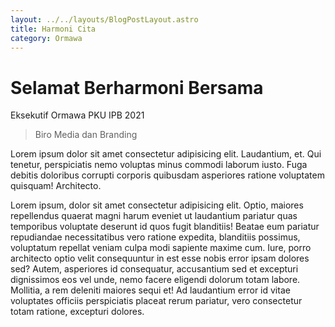 ```yaml
---
layout: ../../layouts/BlogPostLayout.astro
title: Harmoni Cita
category: Ormawa
---
```


# Selamat Berharmoni Bersama

Eksekutif Ormawa PKU IPB 2021

> Biro Media dan Branding

Lorem ipsum dolor sit amet consectetur adipisicing elit. Laudantium, et. Qui tenetur, perspiciatis nemo voluptas minus commodi laborum iusto. Fuga debitis doloribus corrupti corporis quibusdam asperiores ratione voluptatem quisquam! Architecto.

Lorem ipsum, dolor sit amet consectetur adipisicing elit. Optio, maiores repellendus quaerat magni harum eveniet ut laudantium pariatur quas temporibus voluptate deserunt id quos fugit blanditiis! Beatae eum pariatur repudiandae necessitatibus vero ratione expedita, blanditiis possimus, voluptatum repellat veniam culpa modi sapiente maxime cum. Iure, porro architecto optio velit consequuntur in est esse nobis error ipsam dolores sed? Autem, asperiores id consequatur, accusantium sed et excepturi dignissimos eos vel unde, nemo facere eligendi dolorum totam labore. Mollitia, a rem deleniti maiores sequi et! Ad laudantium error id vitae voluptates officiis perspiciatis placeat rerum pariatur, vero consectetur totam ratione, excepturi dolores.